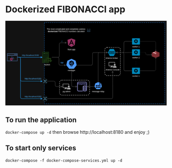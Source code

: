 # Dockerized FIBONACCI app
![](fibonacci-flow.png)

## To run the application
`docker-compose up -d` then browse http://localhost:8180 and enjoy ;)

## To start only services
```
docker-compose -f docker-compose-services.yml up -d
```
